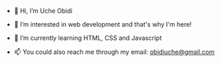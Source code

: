 - 👋 Hi, I’m Uche Obidi
- 👀 I’m interested in web development and that's why I'm here!
- 🌱 I’m currently learning HTML, CSS and Javascript

- 📫 You could also reach me through my email: obidiuche@gmail.com 

<!---
ucheobidi/ucheobidi is a ✨ special ✨ repository because its `README.md` (this file) appears on your GitHub profile.
You can click the Preview link to take a look at your changes.
--->
